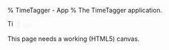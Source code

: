 % TimeTagger - App
% The TimeTagger application.

<script src='auth.js'></script>
<script src='utils.js'></script>
<script src='dt.js'></script>
<script src='stores.js'></script>
<script src='dialogs.js'></script>
<script src='front.js'></script>
<script src='jspdf.js'></script>
<script src='Ubuntu-C-normal.js'></script>


<script>
window.addEventListener("load", function() {
    if (!window.browser_supported) {return;}
    window.store = new window.stores.ConnectedDataStore();
    var canvas_element = document.getElementById('canvas');
    window.canvas = new window.front.TimeTaggerCanvas(canvas_element);

    // Register service worker, only when loading the actual app.
    register_service_worker();
});


function register_service_worker() {

    // Could disable on localhost, but since the SW is local to /timetagger/app by default, it should be fine.
    // if (location.hostname !== "localhost" && location.hostname !== "127.0.0.1") { return; }

    // SW supported?
    if (!('serviceWorker' in navigator)) { return; }

    // Structure for the PWA installation workflow
    window.pwa = {
        sw_reg: null, // set when sw is registered
        deferred_prompt: null,  // set when browser considers this a PWA
        install: async function() {
            window.pwa.deferred_prompt.prompt();
            const { outcome } = await window.pwa.deferred_prompt.userChoice;
            window.pwa.deferred_prompt = null;
        },
        update: function () {
            if (window.pwa.sw_reg) { window.pwa.sw_reg.update(); }
        }
    };

    // Register the service worker
    navigator.serviceWorker.register('sw.js').then(reg => { window.pwa.sw_reg = reg; });

    // Detect when the browser agrees that this is a PWA
    window.addEventListener('beforeinstallprompt', (e) => {
        e.preventDefault();  // Prevent the mini-infobar from appearing on mobile
        window.pwa.deferred_prompt = e;  // Store event for later use
    });

    // Detect when a new service worker is activated. This happens after an update
    // (or just after page load) when a new SW is found, installed, and activated.
    var page_start_time = performance.now();
    navigator.serviceWorker.addEventListener('controllerchange', function () {
        console.log("New service worker detected.")
        if (page_start_time === null) {
            return;  // prevent continuous refresh when dev tool SW refresh is on
        } else if (performance.now() - page_start_time < 3000) {
            page_start_time = null;
            window.location.reload();  // User just arrived/refreshed, auto-refresh is ok
        } else {
            show_refresh_button(); // Prompt the user to refresh instead
        }
    });

    // Show a message to promt the user to refresh the page
    function show_refresh_button() {
        let style, html, el;
        style = 'background:#fff; color:#444; padding:0.3em; border: 1px solid #777; border-radius:4px; ';
        style += 'position:absolute; top: 64px; left:4px; font-size:80%; '
        html = "<div style='" + style + "'>";
        html += "New version available, ";
        html += "<a href='#' onclick='location.reload();'>refresh</a>";
        html += " to update.</div>"
        el = document.createElement("div");
        el.innerHTML = html;
        el = el.children[0];
        document.getElementById("canvas").parentNode.appendChild(el);
    }

    // Auto-update each several hours
    var nhours = 4
    window.setInterval(() => {window.pwa.update()}, nhours * 60 * 60 * 1000);
}

</script>

<!-- Force preloading the font used in the canvas -->
<img id='ttlogo' alt='TimeTagger logo' src='timetagger192.png' width='16px' />
<span class='fas' style='color: #eee;'></span>
<span style='font-family: "Ubuntu Condensed"; color: #eee;'>app</span>

<canvas id='canvas'>This page needs a working (HTML5) canvas.</canvas>
